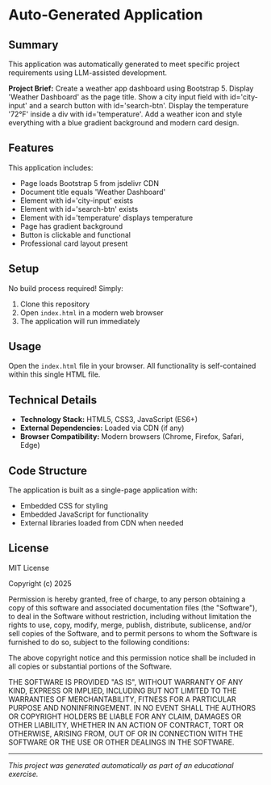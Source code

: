 # Auto-Generated Application

## Summary
This application was automatically generated to meet specific project requirements using LLM-assisted development.

**Project Brief:** Create a weather app dashboard using Bootstrap 5. Display 'Weather Dashboard' as the page title. Show a city input field with id='city-input' and a search button with id='search-btn'. Display the temperature '72°F' inside a div with id='temperature'. Add a weather icon and style everything with a blue gradient background and modern card design.

## Features
This application includes:
- Page loads Bootstrap 5 from jsdelivr CDN
- Document title equals 'Weather Dashboard'
- Element with id='city-input' exists
- Element with id='search-btn' exists
- Element with id='temperature' displays temperature
- Page has gradient background
- Button is clickable and functional
- Professional card layout present

## Setup
No build process required! Simply:
1. Clone this repository
2. Open `index.html` in a modern web browser
3. The application will run immediately

## Usage
Open the `index.html` file in your browser. All functionality is self-contained within this single HTML file.

## Technical Details
- **Technology Stack:** HTML5, CSS3, JavaScript (ES6+)
- **External Dependencies:** Loaded via CDN (if any)
- **Browser Compatibility:** Modern browsers (Chrome, Firefox, Safari, Edge)

## Code Structure
The application is built as a single-page application with:
- Embedded CSS for styling
- Embedded JavaScript for functionality
- External libraries loaded from CDN when needed

## License
MIT License

Copyright (c) 2025

Permission is hereby granted, free of charge, to any person obtaining a copy
of this software and associated documentation files (the "Software"), to deal
in the Software without restriction, including without limitation the rights
to use, copy, modify, merge, publish, distribute, sublicense, and/or sell
copies of the Software, and to permit persons to whom the Software is
furnished to do so, subject to the following conditions:

The above copyright notice and this permission notice shall be included in all
copies or substantial portions of the Software.

THE SOFTWARE IS PROVIDED "AS IS", WITHOUT WARRANTY OF ANY KIND, EXPRESS OR
IMPLIED, INCLUDING BUT NOT LIMITED TO THE WARRANTIES OF MERCHANTABILITY,
FITNESS FOR A PARTICULAR PURPOSE AND NONINFRINGEMENT. IN NO EVENT SHALL THE
AUTHORS OR COPYRIGHT HOLDERS BE LIABLE FOR ANY CLAIM, DAMAGES OR OTHER
LIABILITY, WHETHER IN AN ACTION OF CONTRACT, TORT OR OTHERWISE, ARISING FROM,
OUT OF OR IN CONNECTION WITH THE SOFTWARE OR THE USE OR OTHER DEALINGS IN THE
SOFTWARE.

---

*This project was generated automatically as part of an educational exercise.*
